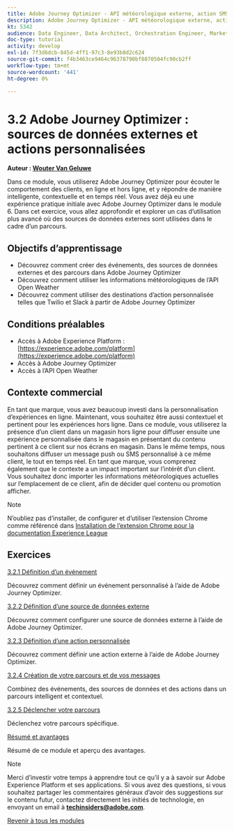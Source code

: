 ```yaml
---
title: Adobe Journey Optimizer - API météorologique externe, action SMS, etc.
description: Adobe Journey Optimizer - API météorologique externe, action SMS, etc.
kt: 5342
audience: Data Engineer, Data Architect, Orchestration Engineer, Marketer
doc-type: tutorial
activity: develop
exl-id: 7f3d6dcb-845d-4ff1-97c3-8e93b8d2c624
source-git-commit: f4b3463ce9464c96378790bf8070504fc90cb2ff
workflow-type: tm+mt
source-wordcount: '441'
ht-degree: 0%

---
```


# 3.2 Adobe Journey Optimizer : sources de données externes et actions personnalisées

**Auteur : [Wouter Van Geluwe](https://www.linkedin.com/in/woutervangeluwe/)**

Dans ce module, vous utiliserez Adobe Journey Optimizer pour écouter le comportement des clients, en ligne et hors ligne, et y répondre de manière intelligente, contextuelle et en temps réel. Vous avez déjà eu une expérience pratique initiale avec Adobe Journey Optimizer dans le module 6. Dans cet exercice, vous allez approfondir et explorer un cas d’utilisation plus avancé où des sources de données externes sont utilisées dans le cadre d’un parcours.

## Objectifs d’apprentissage

- Découvrez comment créer des événements, des sources de données externes et des parcours dans Adobe Journey Optimizer
- Découvrez comment utiliser les informations météorologiques de l’API Open Weather
- Découvrez comment utiliser des destinations d’action personnalisée telles que Twilio et Slack à partir de Adobe Journey Optimizer

## Conditions préalables

- Accès à Adobe Experience Platform : [https://experience.adobe.com/platform](https://experience.adobe.com/platform)
- Accès à Adobe Journey Optimizer
- Accès à l’API Open Weather

## Contexte commercial

En tant que marque, vous avez beaucoup investi dans la personnalisation d’expériences en ligne. Maintenant, vous souhaitez être aussi contextuel et pertinent pour les expériences hors ligne.
Dans ce module, vous utiliserez la présence d’un client dans un magasin hors ligne pour diffuser ensuite une expérience personnalisée dans le magasin en présentant du contenu pertinent à ce client sur nos écrans en magasin. Dans le même temps, nous souhaitons diffuser un message push ou SMS personnalisé à ce même client, le tout en temps réel.
En tant que marque, vous comprenez également que le contexte a un impact important sur l’intérêt d’un client. Vous souhaitez donc importer les informations météorologiques actuelles sur l’emplacement de ce client, afin de décider quel contenu ou promotion afficher.

>[!NOTE]
>
>N’oubliez pas d’installer, de configurer et d’utiliser l’extension Chrome comme référencé dans [Installation de l’extension Chrome pour la documentation Experience League](../../gettingstarted/gettingstarted/ex1.md)

## Exercices

[3.2.1 Définition d’un événement](./ex1.md)

Découvrez comment définir un événement personnalisé à l’aide de Adobe Journey Optimizer.

[3.2.2 Définition d’une source de données externe](./ex2.md)

Découvrez comment configurer une source de données externe à l’aide de Adobe Journey Optimizer.

[3.2.3 Définition d’une action personnalisée](./ex3.md)

Découvrez comment définir une action externe à l’aide de Adobe Journey Optimizer.

[3.2.4 Création de votre parcours et de vos messages](./ex4.md)

Combinez des événements, des sources de données et des actions dans un parcours intelligent et contextuel.

[3.2.5 Déclencher votre parcours](./ex5.md)

Déclenchez votre parcours spécifique.

[Résumé et avantages](./summary.md)

Résumé de ce module et aperçu des avantages.

>[!NOTE]
>
>Merci d’investir votre temps à apprendre tout ce qu’il y a à savoir sur Adobe Experience Platform et ses applications. Si vous avez des questions, si vous souhaitez partager les commentaires généraux d’avoir des suggestions sur le contenu futur, contactez directement les initiés de technologie, en envoyant un email à **techinsiders@adobe.com**.

[Revenir à tous les modules](../../../overview.md)
